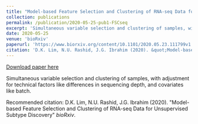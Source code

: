 ```yaml
---
title: "Model-based Feature Selection and Clustering of RNA-seq Data for Unsupervised Subtype Discovery"
collection: publications
permalink: /publication/2020-05-25-pub1-FSCseq
excerpt: 'Simultaneous variable selection and clustering of samples, with adjustment for technical factors like differences in sequencing depth, and covariates like batch.'
date: 2020-05-25
venue: 'bioRxiv'
paperurl: 'https://www.biorxiv.org/content/10.1101/2020.05.23.111799v1'
citation: 'D.K. Lim, N.U. Rashid, J.G. Ibrahim (2020). &quot;Model-based Feature Selection and Clustering of RNA-seq Data for Unsupervised Subtype Discovery&quot; <i>bioRxiv</i>.'
---
```


<a href='https://www.biorxiv.org/content/10.1101/2020.05.23.111799v1'>Download paper here</a>

Simultaneous variable selection and clustering of samples, with adjustment for technical factors like differences in sequencing depth, and covariates like batch.

Recommended citation: D.K. Lim, N.U. Rashid, J.G. Ibrahim (2020). "Model-based Feature Selection and Clustering of RNA-seq Data for Unsupervised Subtype Discovery" <i>bioRxiv</i>.